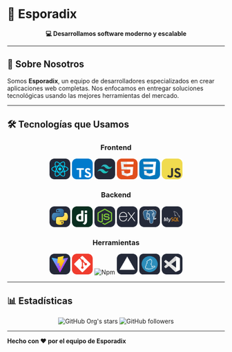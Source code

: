 # 🚀 Esporadix

<div align="center">

**💻 Desarrollamos software moderno y escalable**

</div>

---

## 🌟 Sobre Nosotros

Somos **Esporadix**, un equipo de desarrolladores especializados en crear aplicaciones web completas. Nos enfocamos en entregar soluciones tecnológicas usando las mejores herramientas del mercado.

---

## 🛠️ Tecnologías que Usamos

<div align="center">

### Frontend

<img src="https://github.com/tandpfun/skill-icons/blob/main/icons/React-Dark.svg" width="48" title="React">
<img src="https://github.com/tandpfun/skill-icons/blob/main/icons/TypeScript.svg" width="48" title="TypeScript">
<img src="https://github.com/tandpfun/skill-icons/blob/main/icons/TailwindCSS-Dark.svg" width="48" title="Tailwind CSS">
<img src="https://github.com/tandpfun/skill-icons/blob/main/icons/HTML.svg" width="48" title="HTML">
<img src="https://github.com/tandpfun/skill-icons/blob/main/icons/CSS.svg" width="48" title="CSS">
<img src="https://github.com/tandpfun/skill-icons/blob/main/icons/JavaScript.svg" width="48" title="JavaScript">

### Backend

<img src="https://github.com/tandpfun/skill-icons/blob/main/icons/Python-Dark.svg" width="48" title="Python">
<img src="https://github.com/tandpfun/skill-icons/blob/main/icons/Django.svg" width="48" title="Django">
<img src="https://github.com/tandpfun/skill-icons/blob/main/icons/NodeJS-Dark.svg" width="48" title="Node.js">
<img src="https://github.com/tandpfun/skill-icons/blob/main/icons/ExpressJS-Dark.svg" width="48" title="Express.js">
<img src="https://raw.githubusercontent.com/tandpfun/skill-icons/65dea6c4eaca7da319e552c09f4cf5a9a8dab2c8/icons/PostgreSQL-Dark.svg" width="48" title="PostgreSQL">

<img src="https://raw.githubusercontent.com/tandpfun/skill-icons/65dea6c4eaca7da319e552c09f4cf5a9a8dab2c8/icons/MySQL-Dark.svg" width="48" title="MySQL">

### Herramientas

<img src="https://github.com/tandpfun/skill-icons/blob/main/icons/Vite-Dark.svg" width="48" title="Vite">
<img src="https://github.com/tandpfun/skill-icons/blob/main/icons/Git.svg" width="48" title="Git">
<img src="https://raw.githubusercontent.com/tandpfun/skill-icons/65dea6c4eaca7da319e552c09f4cf5a9a8dab2c8/icons/Npm-Dark.svg" width="48" title="Npm">
<img src="https://raw.githubusercontent.com/tandpfun/skill-icons/65dea6c4eaca7da319e552c09f4cf5a9a8dab2c8/icons/Vercel-Dark.svg" width="48" title="Vercel">
<img src="https://raw.githubusercontent.com/tandpfun/skill-icons/65dea6c4eaca7da319e552c09f4cf5a9a8dab2c8/icons/Yarn-Dark.svg" width="48" title="Yarn">
<img src="https://raw.githubusercontent.com/tandpfun/skill-icons/65dea6c4eaca7da319e552c09f4cf5a9a8dab2c8/icons/VSCode-Dark.svg" width="48" title="VSCode">

</div>

---

## 📊 Estadísticas

<div align="center">

![GitHub Org's stars](https://img.shields.io/github/stars/esporadix?style=for-the-badge&logo=github&color=yellow)
![GitHub followers](https://img.shields.io/github/followers/esporadix?style=for-the-badge&logo=github&color=blue)

</div>

---

**Hecho con ❤️ por el equipo de Esporadix**

</div>

